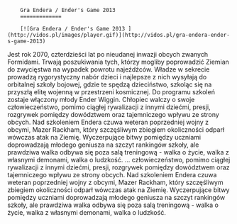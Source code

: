 
        Gra Endera / Ender's Game 2013 
        =============
        
        [![Gra Endera / Ender's Game 2013 ](http://vidos.pl/images/player.gif)](http://vidos.pl/gra-endera-ender-s-game-2013)
        
        
 Jest rok 2070, czterdzieści lat po nieudanej inwazji obcych zwanych Formidami. Trwają poszukiwania tych, którzy mogliby poprowadzić Ziemian do zwycięstwa na wypadek powrotu najeźdźców. Władze w sekrecie prowadzą rygorystyczny nabór dzieci i najlepsze z nich wysyłają do orbitalnej szkoły bojowej, gdzie te spędzą dzieciństwo, szkoląc się na przyszłą elitę wojenną w przestrzeni kosmicznej. Do programu szkoleń zostaje włączony młody Ender Wiggin. Chłopiec walczy o swoje człowieczeństwo, pomimo ciągłej rywalizacji z innymi dziećmi, presji, rozgrywek pomiędzy dowództwem oraz tajemniczego wpływu ze strony obcych. Nad szkoleniem Endera czuwa weteran poprzedniej wojny z obcymi, Mazer Rackham, który szczęśliwym zbiegiem okoliczności odparł wówczas atak na Ziemię. Wyczerpujące bitwy pomiędzy uczniami doprowadzają młodego geniusza na szczyt rankingów szkoły, ale prawdziwa walka odbywa się poza salą treningową - walka o życie, walka z własnymi demonami, walka o ludzkość.   ... człowieczeństwo, pomimo ciągłej rywalizacji z innymi dziećmi, presji, rozgrywek pomiędzy dowództwem oraz tajemniczego wpływu ze strony obcych. Nad szkoleniem Endera czuwa weteran poprzedniej wojny z obcymi, Mazer Rackham, który szczęśliwym zbiegiem okoliczności odparł wówczas atak na Ziemię. Wyczerpujące bitwy pomiędzy uczniami doprowadzają młodego geniusza na szczyt rankingów szkoły, ale prawdziwa walka odbywa się poza salą treningową - walka o życie, walka z własnymi demonami, walka o ludzkość.
    